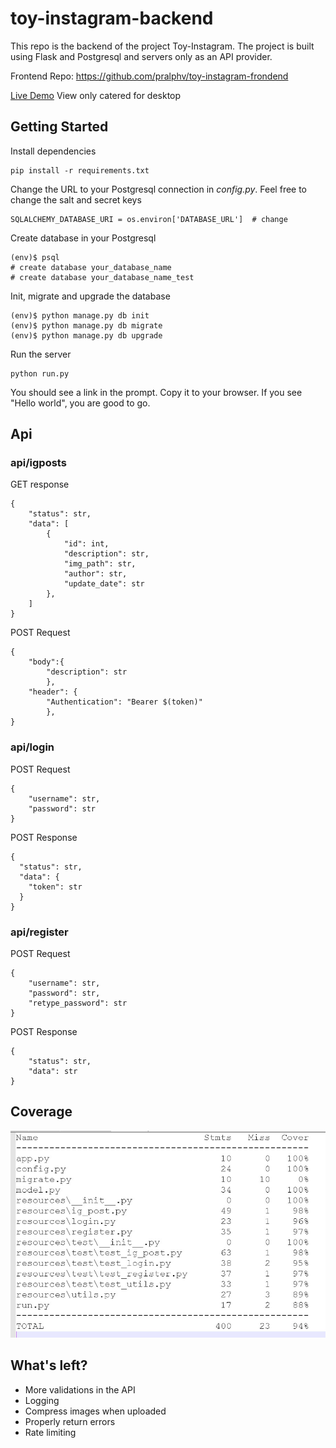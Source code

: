 # toy-instagram-backend
This repo is the backend of the project Toy-Instagram. The project is built using Flask and Postgresql and servers only as an API provider.

Frontend Repo: https://github.com/pralphv/toy-instagram-frondend

<a href="https://toy-instagram-frontend.herokuapp.com/">Live Demo</a> View only catered for desktop 
## Getting Started
Install dependencies
```
pip install -r requirements.txt
```
Change the URL to your Postgresql connection in *config.py*. Feel free to change the salt and secret keys 
```
SQLALCHEMY_DATABASE_URI = os.environ['DATABASE_URL']  # change
```
Create database in your Postgresql
```
(env)$ psql
# create database your_database_name
# create database your_database_name_test
```
Init, migrate and upgrade the database
```
(env)$ python manage.py db init
(env)$ python manage.py db migrate
(env)$ python manage.py db upgrade
```
Run the server
```
python run.py
```
You should see a link in the prompt. Copy it to your browser. If you see "Hello world", you are good to go.
## Api 
### api/igposts

GET response
```
{
    "status": str,
    "data": [
        {
            "id": int,
            "description": str,
            "img_path": str,
            "author": str,
            "update_date": str
        },
    ]
}
```
POST Request
```
{
    "body":{
        "description": str
        },
    "header": {
        "Authentication": "Bearer $(token)"
        },
}
```
### api/login
POST Request
```
{
    "username": str,
    "password": str
}
```
POST Response
```
{
  "status": str,
  "data": {
    "token": str
  }
}
```
### api/register
POST Request
```
{
    "username": str,
    "password": str,
    "retype_password": str
}
```
POST Response
```
{
    "status": str,
    "data": str
}
```

## Coverage
![alt text](https://github.com/pralphv/toy-instagram-backend/blob/master/coverage.jpg)
## What's left?
- More validations in the API
- Logging
- Compress images when uploaded
- Properly return errors
- Rate limiting
